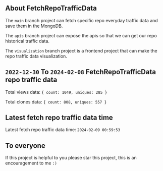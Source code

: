 ## About FetchRepoTrafficData

The `main` branch project can fetch specific repo everyday traffic data and save them in the MongoDB.

The `apis` branch project can expose the apis so that we can get our repo historical traffic data.

The `visualization` branch project is a frontend project that can make the repo traffic data visualization.

## `2022-12-30` To `2024-02-08` FetchRepoTrafficData repo traffic data

Total views data: `{ count: 1049, uniques: 285 }`

Total clones data: `{ count: 808, uniques: 557 }`

## Latest fetch repo traffic data time

Latest fetch repo traffic data time: `2024-02-09 00:59:53`

## To everyone

If this project is helpful to you please star this project, this is an encouragement to me `:)`



